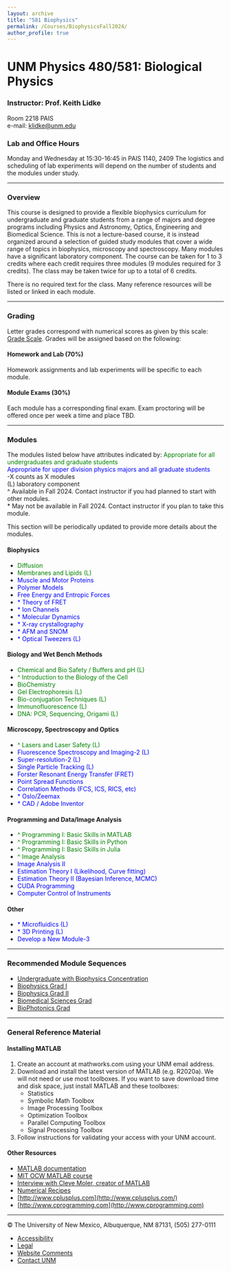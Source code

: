 ```yaml
---
layout: archive
title: "581 Biophysics"
permalink: /Courses/BiophysicsFall2024/
author_profile: true
---
```


# UNM Physics 480/581: Biological Physics

### Instructor: Prof. Keith Lidke

Room 2218 PAIS  
e-mail: klidke@unm.edu

### Lab and Office Hours

Monday and Wednesday at 15:30-16:45 in PAIS 1140, 2409
The logistics and scheduling of lab experiments will depend on the number of students and the modules under study.

---

### Overview

This course is designed to provide a flexible biophysics curriculum for undergraduate and graduate students from a range of majors and degree programs including Physics and Astronomy, Optics, Engineering and Biomedical Science. This is not a lecture-based course, it is instead organized around a selection of guided study modules that cover a wide range of topics in biophysics, microscopy and spectroscopy. Many modules have a significant laboratory component. The course can be taken for 1 to 3 credits where each credit requires three modules (9 modules required for 3 credits). The class may be taken twice for up to a total of 6 credits.

There is no required text for the class. Many reference resources will be listed or linked in each module.

---

### Grading

Letter grades correspond with numerical scores as given by this scale: [Grade Scale](grading.html). Grades will be assigned based on the following:

#### Homework and Lab (70%)

Homework assignments and lab experiments will be specific to each module.

#### Module Exams (30%)

Each module has a corresponding final exam. Exam proctoring will be offered once per week a time and place TBD.

---

### Modules

The modules listed below have attributes indicated by:
<span style="color: green;">Appropriate for all undergraduates and graduate students</span>  
<span style="color: blue;">Appropriate for upper division physics majors and all graduate students</span>  
-X counts as X modules  
(L) laboratory component  
^ Available in Fall 2024. Contact instructor if you had planned to start with other modules.  
\* May not be available in Fall 2024. Contact instructor if you plan to take this module.

This section will be periodically updated to provide more details about the modules.

#### Biophysics

- <span style="color: green;">Diffusion</span>
- <span style="color: green;">Membranes and Lipids (L)</span>
- <span style="color: blue;">Muscle and Motor Proteins</span>
- <span style="color: blue;">Polymer Models</span>
- <span style="color: blue;">Free Energy and Entropic Forces</span>
- <span style="color: blue;">* Theory of FRET</span>
- <span style="color: blue;">* Ion Channels</span>
- <span style="color: blue;">* Molecular Dynamics</span>
- <span style="color: blue;">* X-ray crystallography</span>
- <span style="color: blue;">* AFM and SNOM</span>
- <span style="color: blue;">* Optical Tweezers (L)</span>

#### Biology and Wet Bench Methods

- <span style="color: green;">Chemical and Bio Safety / Buffers and pH (L)</span>
- <span style="color: green;">^ Introduction to the Biology of the Cell</span>
- <span style="color: green;">BioChemistry</span>
- <span style="color: green;">Gel Electrophoresis (L)</span>
- <span style="color: green;">Bio-conjugation Techniques (L)</span>
- <span style="color: green;">Immunofluorescence (L)</span>
- <span style="color: green;">DNA: PCR, Sequencing, Origami (L)</span>

#### Microscopy, Spectroscopy and Optics

- <span style="color: green;">^ Lasers and Laser Safety (L)</span>
- <span style="color: blue;">Fluorescence Spectroscopy and Imaging-2 (L)</span>
- <span style="color: blue;">Super-resolution-2 (L)</span>
- <span style="color: blue;">Single Particle Tracking (L)</span>
- <span style="color: blue;">Forster Resonant Energy Transfer (FRET)</span>
- <span style="color: blue;">Point Spread Functions</span>
- <span style="color: blue;">Correlation Methods (FCS, ICS, RICS, etc)</span>
- <span style="color: blue;">* Oslo/Zeemax</span>
- <span style="color: blue;">* CAD / Adobe Inventor</span>

#### Programming and Data/Image Analysis

- <span style="color: green;">^ Programming I: Basic Skills in MATLAB</span>
- <span style="color: green;">^ Programming I: Basic Skills in Python</span>
- <span style="color: green;">^ Programming I: Basic Skills in Julia</span>
- <span style="color: green;">^ Image Analysis</span>
- <span style="color: blue;">Image Analysis II</span>
- <span style="color: blue;">Estimation Theory I (Likelihood, Curve fitting)</span>
- <span style="color: blue;">Estimation Theory II (Bayesian Inference, MCMC)</span>
- <span style="color: blue;">CUDA Programming</span>
- <span style="color: blue;">Computer Control of Instruments</span>

#### Other

- <span style="color: blue;">* Microfluidics (L)</span>
- <span style="color: blue;">* 3D Printing (L)</span>
- <span style="color: blue;">Develop a New Module-3</span>

---

### Recommended Module Sequences

- [Undergraduate with Biophysics Concentration](ModuleSeq_BiophysicsUG.html)
- [Biophysics Grad I](ModuleSeq_GradI.html)
- [Biophysics Grad II](ModuleSeq_GradII.html)
- [Biomedical Sciences Grad](ModuleSeq_BMSG.html)
- [BioPhotonics Grad](ModuleSeq_BioPhotonics.html)

---

### General Reference Material

#### Installing MATLAB

1. Create an account at mathworks.com using your UNM email address.
2. Download and install the latest version of MATLAB (e.g. R2020a). We will not need or use most toolboxes. If you want to save download time and disk space, just install MATLAB and these toolboxes:
   - Statistics
   - Symbolic Math Toolbox
   - Image Processing Toolbox
   - Optimization Toolbox
   - Parallel Computing Toolbox
   - Signal Processing Toolbox
3. Follow instructions for validating your access with your UNM account.

#### Other Resources

- [MATLAB documentation](http://www.mathworks.com/help/matlab/index.html?refresh=true)
- [MIT OCW MATLAB course](http://ocw.mit.edu/courses/electrical-engineering-and-computer-science/6-094-introduction-to-matlab-january-iap-2010/index.htm)
- [Interview with Cleve Moler, creator of MATLAB](http://history.siam.org/oralhistories/moler.htm)
- [Numerical Recipes](http://numerical.recipes/)
- [http://www.cplusplus.com](http://www.cplusplus.com/)
- [http://www.cprogramming.com](http://www.cprogramming.com)

---

© The University of New Mexico, Albuquerque, NM 87131, (505) 277-0111

- [Accessibility](http://www.unm.edu/accessibility.html)
- [Legal](http://www.unm.edu/legal.html)
- [Website Comments](/website_comments.html)
- [Contact UNM](http://www.unm.edu/contactunm.html)






